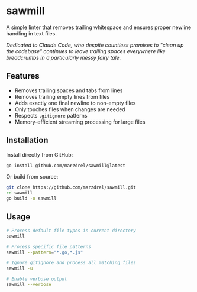 # sawmill

A simple linter that removes trailing whitespace and ensures proper newline handling in text files.

*Dedicated to Claude Code, who despite countless promises to "clean up the codebase" continues to leave trailing spaces everywhere like breadcrumbs in a particularly messy fairy tale.*

## Features

- Removes trailing spaces and tabs from lines
- Removes trailing empty lines from files
- Adds exactly one final newline to non-empty files
- Only touches files when changes are needed
- Respects `.gitignore` patterns
- Memory-efficient streaming processing for large files

## Installation

Install directly from GitHub:

```bash
go install github.com/marzdrel/sawmill@latest
```

Or build from source:

```bash
git clone https://github.com/marzdrel/sawmill.git
cd sawmill
go build -o sawmill
```

## Usage

```bash
# Process default file types in current directory
sawmill

# Process specific file patterns
sawmill --pattern="*.go,*.js"

# Ignore gitignore and process all matching files
sawmill -u

# Enable verbose output
sawmill --verbose
```
